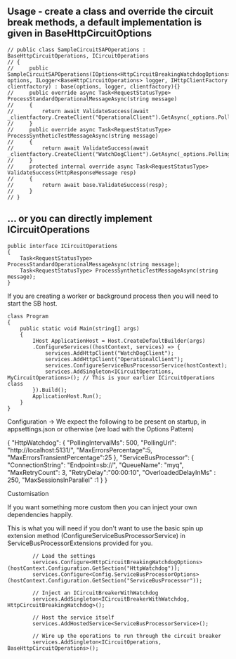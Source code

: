 Usage - create a class and override the circuit break methods, a default implementation is given in BaseHttpCircuitOptions 
--------------------------------------------------------------------------------------------------------------------------

    // public class SampleCircuitSAPOperations : BaseHttpCircuitOperations, ICircuitOperations
    // {
    //     public SampleCircuitSAPOperations(IOptions<HttpCircuitBreakingWatchdogOptions> options, ILogger<BaseHttpCircuitOperations> logger, IHttpClientFactory clientfactory) : base(options, logger, clientfactory){}    
    //     public override async Task<RequestStatusType> ProcessStandardOperationalMessageAsync(string message)
    //     {
    //         return await ValidateSuccess(await _clientfactory.CreateClient("OperationalClient").GetAsync(_options.PollingUrl));
    //     }
    //     public override async Task<RequestStatusType> ProcessSyntheticTestMessageAsync(string message)
    //     {
    //         return await ValidateSuccess(await _clientfactory.CreateClient("WatchDogClient").GetAsync(_options.PollingUrl));
    //     }
    //     protected internal override async Task<RequestStatusType> ValidateSuccess(HttpResponseMessage resp)
    //     {
    //         return await base.ValidateSuccess(resp);
    //     }
    // }
... or you can directly implement ICircuitOperations 
----------------------------

    public interface ICircuitOperations
    {
        Task<RequestStatusType> ProcessStandardOperationalMessageAsync(string message);
        Task<RequestStatusType> ProcessSyntheticTestMessageAsync(string message);
    }

If you are creating a worker or background process then you will need to start the SB host. 

    class Program
    {   
        public static void Main(string[] args)
        {
            IHost ApplicationHost = Host.CreateDefaultBuilder(args)
            .ConfigureServices((hostContext, services) => {
                services.AddHttpClient("WatchDogClient");
                services.AddHttpClient("OperationalClient");
                services.ConfigureServiceBusProcessorService(hostContext);
                services.AddSingleton<ICircuitOperations, MyCircuitOperations>(); // This is your earlier ICircuitOperations class
            }).Build();
            ApplicationHost.Run();
        }
    }

Configuration -> We expect the following to be present on startup, in appsettings.json or otherwise (we load with the Options Pattern)

{
  "HttpWatchdog": {
    "PollingIntervalMs": 500,
    "PollingUrl": "http://localhost:5131/",
    "MaxErrorsPercentage":5,
    "MaxErrorsTransientPercentage":25
  },
  "ServiceBusProcessor": {
    "ConnectionString": "Endpoint=sb://<snip>",
    "QueueName": "myq",
    "MaxRetryCount": 3,
    "RetryDelay":"00:00:10",
    "OverloadedDelayInMs" : 250,
    "MaxSessionsInParallel" :1 
  }
}

Customisation 

If you want something more custom then you can inject your own dependencies happily.

This is what you will need if you don't want to use the basic spin up extension method (ConfigureServiceBusProcessorService) in  ServiceBusProcessorExtensions provided for you.

            // Load the settings
            services.Configure<HttpCircuitBreakingWatchdogOptions>(hostContext.Configuration.GetSection("HttpWatchdog"));
            services.Configure<Config.ServiceBusProcessorOptions>(hostContext.Configuration.GetSection("ServiceBusProcessor"));

            // Inject an ICircuitBreakerWithWatchdog
            services.AddSingleton<ICircuitBreakerWithWatchdog, HttpCircuitBreakingWatchdog>();
            
            // Host the service itself 
            services.AddHostedService<ServiceBusProcessorService>();

            // Wire up the operations to run through the circuit breaker 
            services.AddSingleton<ICircuitOperations, BaseHttpCircuitOperations>();
